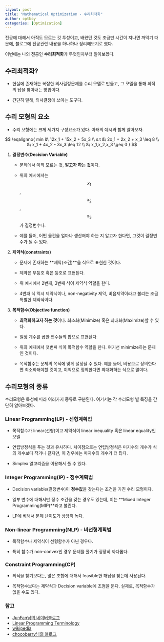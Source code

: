 ```yaml
---
layout: post
title: "Mathematical Optimization - 수리최적화"
author: optboy
categories: [Optimization]
---
```


전공에 대해서 아직도 모르는 것 투성이고, 배웠던 것도 조금만 시간이 지나면 까먹기 때문에, 블로그에 전공관련 내용을 하나하나 정리해보기로 했다.  
   
이번에는 나의 전공인 **수리최적화**가 무엇인지부터 알아보겠다.

## 수리최적화?
- 현실에 존재하는 복잡한 의사결정문제를 수리 모델로 만들고, 그 모델을 통해 최적의 답을 찾아내는 방법이다.  
  
- 간단히 말해, 의사결정에 쓰이는 도구다.  

## 수리 모형의 요소
- 수리 모형에는 크게 세가지 구성요소가 있다. 아래의 예시와 함께 알아보자.

$$
\eqalignno{
    min &\ 12x_1 + 15x_2 + 5x_3 \\
    s.t &\ 2x_1 + 2x_2 + x_3 \leq 8 \\
    &\ x_1 + 4x_2 - 3x_3 \leq 12 \\ 
    &\ x_1,x_2,x_3 \geq 0
}
$$
  
1. **결정변수(Decision Variable)**  
  
    - 문제에서 아직 모르는 것, **알고자 하는 것**이다.
      
    - 위의 예시에서는 $$x_1$$, $$x_2$$, $$x_3$$가 결정변수다.  
      
    - 예를 들어, 어떤 물건을 얼마나 생산해야 하는 지 알고자 한다면, 그것이 결정변수가 될 수 있다.  
  
2. **제약식(constraints)**  
  
    - 문제에 존재하는 **제약(조건)**을 식으로 표현한 것이다.  
      
    - 제약은 부등호 혹은 등호로 표현된다. 

    - 위 예시에서 2번째, 3번째 식이 제약식 역할을 한다.

    - 4번째 식 역시 제약식이나, non-negativity 제약, 비음제약이라고 불리는 조금 특별한 제약식이다.
  
3. **목적함수(Objective function)**  
  
    - **최적화하고자 하는 것**이다. 최소화(Minimize) 혹은 최대화(Maximize)할 수 있다. 

    - 일정 계수를 곱한 변수들의 합으로 표현된다.  

    - 위의 예제에서 첫번째 식이 목적함수 역할을 한다. 여기선 minimize하는 문제인 것이다.
  
    - 목적함수는 문제의 목적에 맞게 설정될 수 있다. 예를 들어, 비용으로 정의한다면 최소화해야할 것이고, 이익으로 정의한다면 최대화하는 식으로 말이다.
  
## 수리모형의 종류  
  
수리모형은 특성에 따라 여러가지 종류로 구분된다. 여기서는 각 수리모형 별 특징을 간단히 알아보겠다.  
  
### Linear Programming(LP) - 선형계획법  
  
- 목적함수가 linear(선형)이고 제약식이 linear inequality 혹은 linear equality인 모델  
  
- 연립방정식을 푸는 것과 유사하다. 차이점으로는 연립방정식은 미지수의 개수가 식의 개수보다 작거나 같지만, 이 경우에는 미지수의 개수가 더 많다.  
  
- Simplex 알고리즘을 이용해서 풀 수 있다. 
  
### Integer Programming(IP) - 정수계획법  
  
- Decision variable(결정변수)이 **정수값**을 갖는다는 조건을 가진 수리 모형이다. 

- 일부 변수에 대해서만 정수 조건을 갖는 경우도 있는데, 이는 **Mixed Integer Programming(MIP)**라고 불린다.

- LP에 비해서 문제 난이도가 상당히 높다. 

### Non-linear Programming(NLP) - 비선형계획법  
  
- 목적함수나 제약식이 선형함수가 아닌 경우다.  
  
- 특히 함수가 non-convex인 경우 문제를 풀기가 굉장히 까다롭다.

### Constraint Programming(CP)  
  
- 최적을 찾기보다는, 많은 조합에 대해서 feasible한 해답을 찾는데 사용된다.  
  
- 목적함수보다는 제약식과 Decision variable에 초점을 둔다. 실제로, 목적함수가 없을 수도 있다. 

### 참고
- [JunFan님의 네이버블로그](https://m.blog.naver.com/PostView.nhn?blogId=seedkjb&logNo=140019480924&proxyReferer=https%3A%2F%2Fwww.google.com%2F)
- [Linear Programming Terminology](http://www.me.utexas.edu/~jensen/or_site/models/unit/lp_model/lp_terms/lp_terms.html)
- [wikipedia](https://en.wikipedia.org/wiki/Linear_programming)
- [chocoberry님의 블로그](https://chocoberry12.github.io/Study/%EC%88%98%EB%A6%AC%EA%B3%84%ED%9A%8D%EB%B2%95/)